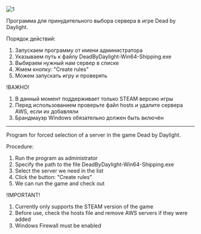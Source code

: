 ![1](https://github.com/user-attachments/assets/3327d0d5-3119-4efc-9674-eab9b919f7ad)

Программа для принудительного выбора сервера в игре Dead by Daylight.

Порядок действий:
1. Запускаем программу от имени администратора
2. Указываем путь к файлу DeadByDaylight-Win64-Shipping.exe
3. Выбираем нужный нам сервер в списке
4. Жмем кнопку: "Create rules"
5. Можем запускать игру и проверять

!ВАЖНО!
1. В данный момент поддерживает только STEAM версию игры
2. Перед использованием проверьте файл hosts и удалите сервера AWS, если их добавляли
3. Брандмауэр Windows обязательно должен быть включён

-----------------------------------------------------------------------------------------------------------------------

Program for forced selection of a server in the game Dead by Daylight.

Procedure:
1. Run the program as administrator
2. Specify the path to the file DeadByDaylight-Win64-Shipping.exe
3. Select the server we need in the list
4. Click the button: "Create rules"
5. We can run the game and check out

!IMPORTANT! 
1. Currently only supports the STEAM version of the game
2. Before use, check the hosts file and remove AWS servers if they were added
3. Windows Firewall must be enabled
